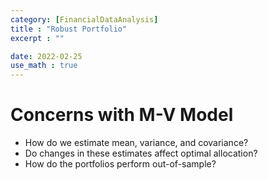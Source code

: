 ```yaml
---
category: [FinancialDataAnalysis]
title : "Robust Portfolio"
excerpt : ""

date: 2022-02-25
use_math : true
---
```


# __Concerns with M-V Model__

+ How do we estimate mean, variance, and covariance?
+ Do changes in these estimates affect optimal allocation?
+ How do the portfolios perform out-of-sample?

